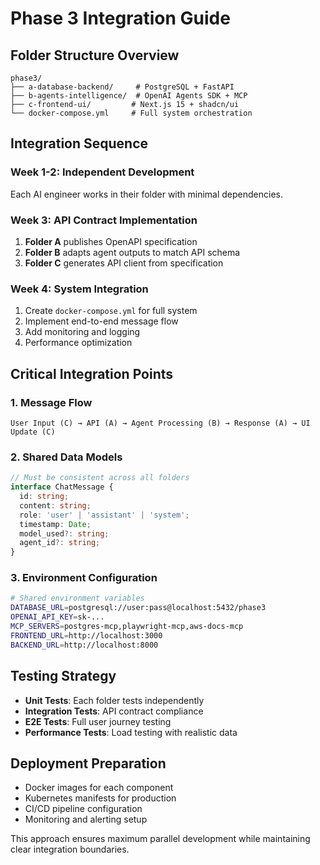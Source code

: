 # Phase 3 Integration Guide

## Folder Structure Overview
```
phase3/
├── a-database-backend/     # PostgreSQL + FastAPI
├── b-agents-intelligence/  # OpenAI Agents SDK + MCP
├── c-frontend-ui/         # Next.js 15 + shadcn/ui
└── docker-compose.yml     # Full system orchestration
```

## Integration Sequence

### Week 1-2: Independent Development
Each AI engineer works in their folder with minimal dependencies.

### Week 3: API Contract Implementation
1. **Folder A** publishes OpenAPI specification
2. **Folder B** adapts agent outputs to match API schema
3. **Folder C** generates API client from specification

### Week 4: System Integration
1. Create `docker-compose.yml` for full system
2. Implement end-to-end message flow
3. Add monitoring and logging
4. Performance optimization

## Critical Integration Points

### 1. Message Flow
```
User Input (C) → API (A) → Agent Processing (B) → Response (A) → UI Update (C)
```

### 2. Shared Data Models
```typescript
// Must be consistent across all folders
interface ChatMessage {
  id: string;
  content: string;
  role: 'user' | 'assistant' | 'system';
  timestamp: Date;
  model_used?: string;
  agent_id?: string;
}
```

### 3. Environment Configuration
```bash
# Shared environment variables
DATABASE_URL=postgresql://user:pass@localhost:5432/phase3
OPENAI_API_KEY=sk-...
MCP_SERVERS=postgres-mcp,playwright-mcp,aws-docs-mcp
FRONTEND_URL=http://localhost:3000
BACKEND_URL=http://localhost:8000
```

## Testing Strategy
- **Unit Tests**: Each folder tests independently
- **Integration Tests**: API contract compliance
- **E2E Tests**: Full user journey testing
- **Performance Tests**: Load testing with realistic data

## Deployment Preparation
- Docker images for each component
- Kubernetes manifests for production
- CI/CD pipeline configuration
- Monitoring and alerting setup

This approach ensures maximum parallel development while maintaining clear integration boundaries.
